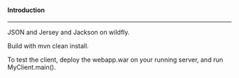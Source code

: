 
#### Introduction
--------------------
JSON and Jersey and Jackson on wildfly.

Build with mvn clean install.

To test the client, deploy the webapp.war on your running server, and run MyClient.main().